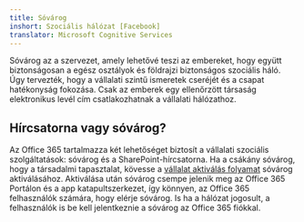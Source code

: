 ```yaml
---
title: Sóvárog
inshort: Szociális hálózat [Facebook]
translator: Microsoft Cognitive Services
---
```


Sóvárog az a szervezet, amely lehetővé teszi az embereket, hogy együtt biztonságosan a egész osztályok és földrajzi biztonságos szociális háló. Úgy tervezték, hogy a vállalati szintű ismeretek cseréjét és a csapat hatékonyság fokozása. Csak az emberek egy ellenőrzött társaság elektronikus levél cím csatlakozhatnak a vállalati hálózathoz.

## Hírcsatorna vagy sóvárog?
Az Office 365 tartalmazza két lehetőséget biztosít a vállalati szociális szolgáltatások: sóvárog és a SharePoint-hírcsatorna. Ha a csákány sóvárog, hogy a társadalmi tapasztalat, kövesse a [vállalat aktiválás folyamat](https://support.office.com/en-us/article/Enterprise-Activation-process-4f924c74-87d2-49d0-a4f6-cba3ce2b0e7c) sóvárog aktiválásához. Aktiválása után sóvárog csempe jelenik meg az Office 365 Portálon és a app katapultszerkezet, így könnyen, az Office 365 felhasználók számára, hogy elérje sóvárog. Is ha a hálózat jogosult, a felhasználók is be kell jelentkeznie a sóvárog az Office 365 fiókkal.



